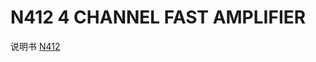 <!-- N412.md --- 
;; 
;; Description: 
;; Author: Hongyi Wu(吴鸿毅)
;; Email: wuhongyi@qq.com 
;; Created: 四 6月  1 15:50:18 2017 (+0800)
;; Last-Updated: 四 6月  1 15:51:08 2017 (+0800)
;;           By: Hongyi Wu(吴鸿毅)
;;     Update #: 1
;; URL: http://wuhongyi.cn -->

# N412  4 CHANNEL FAST AMPLIFIER

说明书 [N412](/pdf/ElectronicsModules/CAEN/n412_rev0.pdf)



<!-- N412.md ends here -->
